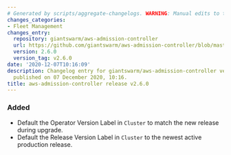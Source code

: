 ```yaml
---
# Generated by scripts/aggregate-changelogs. WARNING: Manual edits to this files will be overwritten.
changes_categories:
- Fleet Management
changes_entry:
  repository: giantswarm/aws-admission-controller
  url: https://github.com/giantswarm/aws-admission-controller/blob/master/CHANGELOG.md#260---2020-12-07
  version: 2.6.0
  version_tag: v2.6.0
date: '2020-12-07T10:16:09'
description: Changelog entry for giantswarm/aws-admission-controller version 2.6.0,
  published on 07 December 2020, 10:16.
title: aws-admission-controller release v2.6.0
---
```


### Added
- Default the Operator Version Label in `Cluster` to match the new release during upgrade.
- Default the Release Version Label in `Cluster` to the newest active production release.
